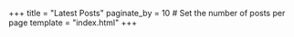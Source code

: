 +++
title = "Latest Posts"
paginate_by = 10 # Set the number of posts per page
template = "index.html"
+++

